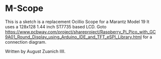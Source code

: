 # M-Scope

This is a sketch is a replacement Ocillio Scope for a Marantz Model 19
It uses a 128x128 1.44 inch ST7735 based LCD. Goto https://www.pcbway.com/project/shareproject/Raspberry_Pi_Pico_with_GC9A01_Round_Display_using_Arduino_IDE_and_TFT_eSPI_Library.html for a connection diagram.
 
 Written by August Zuanich IIII.
